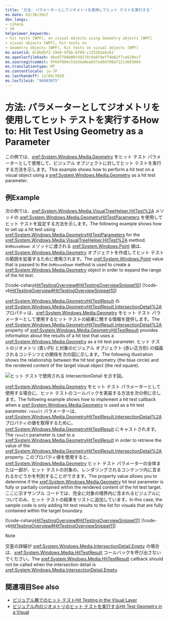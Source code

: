 ```yaml
---
title: '方法: パラメーターとしてジオメトリを使用してヒット テストを実行する'
ms.date: 03/30/2017
dev_langs:
- csharp
- vb
helpviewer_keywords:
- hit tests [WPF], on visual objects using Geometry objects [WPF]
- visual objects [WPF], hit tests on
- Geometry objects [WPF], hit tests on visual objects [WPF]
ms.assetid: 6c8bdbf2-19e0-4fbb-bf89-c1252b2ebc61
ms.openlocfilehash: 8bed7784b00f49178c9a87def74b62f7ce620ec7
ms.sourcegitcommit: 9f6df084c53a3da0ea657ed0d708a72213683084
ms.translationtype: MT
ms.contentlocale: ja-JP
ms.lasthandoff: 12/09/2020
ms.locfileid: "96983075"
---
```

# <a name="how-to-hit-test-using-geometry-as-a-parameter"></a><span data-ttu-id="1b84b-102">方法: パラメーターとしてジオメトリを使用してヒット テストを実行する</span><span class="sxs-lookup"><span data-stu-id="1b84b-102">How to: Hit Test Using Geometry as a Parameter</span></span>
<span data-ttu-id="1b84b-103">この例では、<xref:System.Windows.Media.Geometry> をヒット テスト パラメーターとして使用して、ビジュアル オブジェクトに対してヒット テストを実行する方法を示します。</span><span class="sxs-lookup"><span data-stu-id="1b84b-103">This example shows how to perform a hit test on a visual object using a <xref:System.Windows.Media.Geometry> as a hit test parameter.</span></span>  
  
## <a name="example"></a><span data-ttu-id="1b84b-104">例</span><span class="sxs-lookup"><span data-stu-id="1b84b-104">Example</span></span>  
 <span data-ttu-id="1b84b-105">次の例では、<xref:System.Windows.Media.VisualTreeHelper.HitTest%2A> メソッドの <xref:System.Windows.Media.GeometryHitTestParameters> を使用してヒット テストを設定する方法を示します。</span><span class="sxs-lookup"><span data-stu-id="1b84b-105">The following example shows how to set up a hit test using <xref:System.Windows.Media.GeometryHitTestParameters> for the <xref:System.Windows.Media.VisualTreeHelper.HitTest%2A> method.</span></span> <span data-ttu-id="1b84b-106">`OnMouseDown` メソッドに渡される <xref:System.Windows.Point> 値は、<xref:System.Windows.Media.Geometry> オブジェクトを作成してヒット テストの範囲を拡張するために使用されます。</span><span class="sxs-lookup"><span data-stu-id="1b84b-106">The <xref:System.Windows.Point> value that is passed to the `OnMouseDown` method is used to create a <xref:System.Windows.Media.Geometry> object in order to expand the range of the hit test.</span></span>  
  
 [!code-csharp[HitTestingOverview#HitTestingOverviewSnippet10](~/samples/snippets/csharp/VS_Snippets_Wpf/HitTestingOverview/CSharp/GeometryHitTest.cs#hittestingoverviewsnippet10)]
 [!code-vb[HitTestingOverview#HitTestingOverviewSnippet10](~/samples/snippets/visualbasic/VS_Snippets_Wpf/HitTestingOverview/visualbasic/geometryhittest.vb#hittestingoverviewsnippet10)]  
  
 <span data-ttu-id="1b84b-107"><xref:System.Windows.Media.GeometryHitTestResult> の <xref:System.Windows.Media.GeometryHitTestResult.IntersectionDetail%2A> プロパティは、<xref:System.Windows.Media.Geometry> をヒット テスト パラメーターとして使用するヒット テストの結果に関する情報を提供します。</span><span class="sxs-lookup"><span data-stu-id="1b84b-107">The <xref:System.Windows.Media.GeometryHitTestResult.IntersectionDetail%2A> property of <xref:System.Windows.Media.GeometryHitTestResult> provides information about the results of a hit test that uses a <xref:System.Windows.Media.Geometry> as a hit test parameter.</span></span> <span data-ttu-id="1b84b-108">ヒット テストのジオメトリ (青い円) と対象のビジュアル オブジェクト (赤い正方形) の描画されるコンテンツとの関係を次の図に示します。</span><span class="sxs-lookup"><span data-stu-id="1b84b-108">The following illustration shows the relationship between the hit test geometry (the blue circle) and the rendered content of the target visual object (the red square).</span></span>  
  
 ![ヒット テストで使用される IntersectionDetail を示す図。](./media/how-to-hit-test-using-geometry-as-a-parameter/intersectiondetail-hit-test.png)  
  
 <span data-ttu-id="1b84b-110"><xref:System.Windows.Media.Geometry> をヒット テスト パラメーターとして使用する場合に、ヒット テストのコールバックを実装する方法を次の例に示します。</span><span class="sxs-lookup"><span data-stu-id="1b84b-110">The following example shows how to implement a hit test callback when a <xref:System.Windows.Media.Geometry> is used as a hit test parameter.</span></span> <span data-ttu-id="1b84b-111">`result` パラメーターは、<xref:System.Windows.Media.GeometryHitTestResult.IntersectionDetail%2A> プロパティの値を取得するために、<xref:System.Windows.Media.GeometryHitTestResult> にキャストされます。</span><span class="sxs-lookup"><span data-stu-id="1b84b-111">The `result` parameter is cast to a <xref:System.Windows.Media.GeometryHitTestResult> in order to retrieve the value of the <xref:System.Windows.Media.GeometryHitTestResult.IntersectionDetail%2A> property.</span></span> <span data-ttu-id="1b84b-112">このプロパティ値を使用すると、<xref:System.Windows.Media.Geometry> ヒット テスト パラメーターの全体または一部が、ヒット テストの対象の、レンダリングされるコンテンツ内に含まれるかどうかを判別することができます。</span><span class="sxs-lookup"><span data-stu-id="1b84b-112">The property value allows you to determine if the <xref:System.Windows.Media.Geometry> hit test parameter is fully or partially contained within the rendered content of the hit test target.</span></span> <span data-ttu-id="1b84b-113">ここに示すサンプル コードでは、完全に対象の境界内に含まれるビジュアルについてのみ、ヒット テストの結果をリストに追加しています。</span><span class="sxs-lookup"><span data-stu-id="1b84b-113">In this case, the sample code is only adding hit test results to the list for visuals that are fully contained within the target boundary.</span></span>  
  
 [!code-csharp[HitTestingOverview#HitTestingOverviewSnippet11](~/samples/snippets/csharp/VS_Snippets_Wpf/HitTestingOverview/CSharp/GeometryHitTest.cs#hittestingoverviewsnippet11)]
 [!code-vb[HitTestingOverview#HitTestingOverviewSnippet11](~/samples/snippets/visualbasic/VS_Snippets_Wpf/HitTestingOverview/visualbasic/geometryhittest.vb#hittestingoverviewsnippet11)]  
  
> [!NOTE]
> <span data-ttu-id="1b84b-114">交差の詳細が <xref:System.Windows.Media.IntersectionDetail.Empty> の場合は、<xref:System.Windows.Media.HitTestResult> コールバックを呼び出さないでください。</span><span class="sxs-lookup"><span data-stu-id="1b84b-114">The <xref:System.Windows.Media.HitTestResult> callback should not be called when the intersection detail is <xref:System.Windows.Media.IntersectionDetail.Empty>.</span></span>  
  
## <a name="see-also"></a><span data-ttu-id="1b84b-115">関連項目</span><span class="sxs-lookup"><span data-stu-id="1b84b-115">See also</span></span>

- [<span data-ttu-id="1b84b-116">ビジュアル層でのヒット テスト</span><span class="sxs-lookup"><span data-stu-id="1b84b-116">Hit Testing in the Visual Layer</span></span>](hit-testing-in-the-visual-layer.md)
- [<span data-ttu-id="1b84b-117">ビジュアル内のジオメトリのヒット テストを実行する</span><span class="sxs-lookup"><span data-stu-id="1b84b-117">Hit Test Geometry in a Visual</span></span>](how-to-hit-test-geometry-in-a-visual.md)
